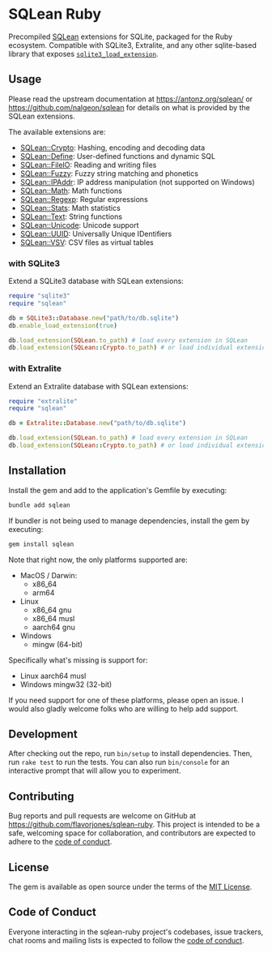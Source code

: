 # SQLean Ruby

Precompiled [SQLean](https://github.com/nalgeon/sqlean) extensions for SQLite, packaged for the Ruby ecosystem. Compatible with SQLite3, Extralite, and any other sqlite-based library that exposes [`sqlite3_load_extension`](https://www.sqlite.org/c3ref/load_extension.html).


## Usage

Please read the upstream documentation at https://antonz.org/sqlean/ or https://github.com/nalgeon/sqlean for details on what is provided by the SQLean extensions.

The available extensions are:

- [SQLean::Crypto](https://github.com/nalgeon/sqlean/blob/main/docs/crypto.md): Hashing, encoding and decoding data
- [SQLean::Define](https://github.com/nalgeon/sqlean/blob/main/docs/define.md): User-defined functions and dynamic SQL
- [SQLean::FileIO](https://github.com/nalgeon/sqlean/blob/main/docs/fileio.md): Reading and writing files
- [SQLean::Fuzzy](https://github.com/nalgeon/sqlean/blob/main/docs/fuzzy.md): Fuzzy string matching and phonetics
- [SQLean::IPAddr](https://github.com/nalgeon/sqlean/blob/main/docs/ipaddr.md): IP address manipulation (not supported on Windows)
- [SQLean::Math](https://github.com/nalgeon/sqlean/blob/main/docs/math.md): Math functions
- [SQLean::Regexp](https://github.com/nalgeon/sqlean/blob/main/docs/regexp.md): Regular expressions
- [SQLean::Stats](https://github.com/nalgeon/sqlean/blob/main/docs/stats.md): Math statistics
- [SQLean::Text](https://github.com/nalgeon/sqlean/blob/main/docs/text.md): String functions
- [SQLean::Unicode](https://github.com/nalgeon/sqlean/blob/main/docs/unicode.md): Unicode support
- [SQLean::UUID](https://github.com/nalgeon/sqlean/blob/main/docs/uuid.md): Universally Unique IDentifiers
- [SQLean::VSV](https://github.com/nalgeon/sqlean/blob/main/docs/vsv.md): CSV files as virtual tables


### with SQLite3

Extend a SQLite3 database with SQLean extensions:

``` ruby
require "sqlite3"
require "sqlean"

db = SQLite3::Database.new("path/to/db.sqlite")
db.enable_load_extension(true)

db.load_extension(SQLean.to_path) # load every extension in SQLean
db.load_extension(SQLean::Crypto.to_path) # or load individual extensions
```

<!-- not available yet!
or, if using sqlite3 gem >= 2.4.0:

```
db.load_extension(SQLean) # load every extension in SQLean
db.load_extension(SQLean::Crypto) # or load individual extensions
```
-->

<!-- also not available yet!
### with SQLite3 in Rails

When using SQLite3 v2.4.0+ and Rails 8.1.0+:

``` yaml
# config/database.yml

development:
  adapter: sqlite3
  extensions:
    - SQLean # load every extension in SQLean
    - SQLean::Crypto # or load individual extensions
```
-->

### with Extralite

Extend an Extralite database with SQLean extensions:

``` ruby
require "extralite"
require "sqlean"

db = Extralite::Database.new("path/to/db.sqlite")

db.load_extension(SQLean.to_path) # load every extension in SQLean
db.load_extension(SQLean::Crypto.to_path) # or load individual extensions
```


## Installation

Install the gem and add to the application's Gemfile by executing:

```bash
bundle add sqlean
```

If bundler is not being used to manage dependencies, install the gem by executing:

```bash
gem install sqlean
```

Note that right now, the only platforms supported are:

- MacOS / Darwin:
  - x86_64
  - arm64
- Linux
  - x86_64 gnu
  - x86_64 musl
  - aarch64 gnu
- Windows
  - mingw (64-bit)

Specifically what's missing is support for:

- Linux aarch64 musl
- Windows mingw32 (32-bit)

If you need support for one of these platforms, please open an issue. I would also gladly welcome folks who are willing to help add support.


## Development

After checking out the repo, run `bin/setup` to install dependencies. Then, run `rake test` to run the tests. You can also run `bin/console` for an interactive prompt that will allow you to experiment.


## Contributing

Bug reports and pull requests are welcome on GitHub at https://github.com/flavorjones/sqlean-ruby. This project is intended to be a safe, welcoming space for collaboration, and contributors are expected to adhere to the [code of conduct](https://github.com/flavorjones/sqlean-ruby/blob/main/CODE_OF_CONDUCT.md).


## License

The gem is available as open source under the terms of the [MIT License](https://opensource.org/licenses/MIT).


## Code of Conduct

Everyone interacting in the sqlean-ruby project's codebases, issue trackers, chat rooms and mailing lists is expected to follow the [code of conduct](https://github.com/flavorjones/sqlean-ruby/blob/main/CODE_OF_CONDUCT.md).
